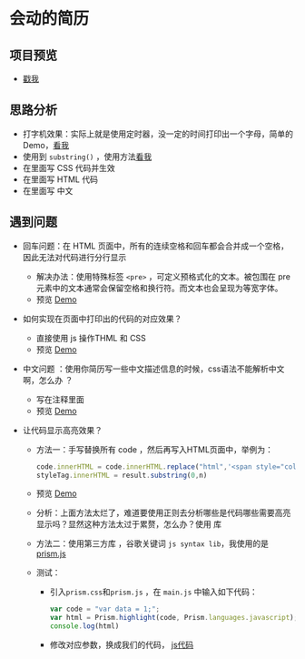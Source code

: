 # 会动的简历

## 项目预览

- [戳我](http://strml.net/)

## 思路分析

- 打字机效果：实际上就是使用定时器，没一定的时间打印出一个字母，简单的 Demo，[看我](http://js.jirengu.com/moperideme/1/edit?html,js,console,output)
- 使用到 `substring()` ，使用方法[看我](https://developer.mozilla.org/zh-CN/docs/Web/JavaScript/Reference/Global_Objects/String/substring) 
- 在里面写 CSS 代码并生效
- 在里面写 HTML 代码
- 在里面写 中文

## 遇到问题 

- 回车问题：在 HTML 页面中，所有的连续空格和回车都会合并成一个空格，因此无法对代码进行分行显示
  - 解决办法：使用特殊标签 `<pre>` ，可定义预格式化的文本。被包围在 pre 元素中的文本通常会保留空格和换行符。而文本也会呈现为等宽字体。
  - 预览  [Demo](http://js.jirengu.com/moperideme/2/edit)

- 如何实现在页面中打印出的代码的对应效果？
  - 直接使用  js 操作THML 和 CSS
  - 预览 [Demo](http://js.jirengu.com/moperideme/3/edit)

- 中文问题 ：使用你简历写一些中文描述信息的时候，css语法不能解析中文啊，怎么办 ？

  - 写在注释里面
  - 预览  [Demo](http://js.jirengu.com/moperideme/4/edit)

- 让代码显示高亮效果？

  - 方法一：手写替换所有 code  ，然后再写入HTML页面中，举例为：

    ```javascript
    code.innerHTML = code.innerHTML.replace("html",'<span style="color:red;">html</span>')
    styleTag.innerHTML = result.substring(0,n)
    ```

  - 预览 [Demo](http://js.jirengu.com/moperideme/5/edit)

  - 分析：上面方法太烂了，难道要使用正则去分析哪些是代码哪些需要高亮显示吗？显然这种方法太过于累赘，怎么办？使用 库

  - 方法二：使用第三方库 ，谷歌关键词 `js syntax lib`，我使用的是 [prism.js](http://prismjs.com/)

  - 测试：

    - 引入`prism.css`和`prism.js` ，在  `main.js` 中输入如下代码：

      ```javascript
      var code = "var data = 1;";
      var html = Prism.highlight(code, Prism.languages.javascript);
      console.log(html)
      ```

    - 修改对应参数，换成我们的代码， [js代码](https://github.com/Jsmond2016/demo-animation-resume/blob/e08658605db80d3dc6401f73017662443b7786f5/js/main.js)


